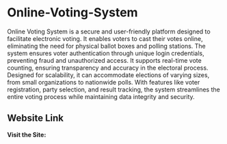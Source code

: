 # Online-Voting-System
Online Voting System is a secure and user-friendly platform designed to facilitate electronic voting. It enables voters to cast their votes online, eliminating the need for physical ballot boxes and polling stations. The system ensures voter authentication through unique login credentials, preventing fraud and unauthorized access. It supports real-time vote counting, ensuring transparency and accuracy in the electoral process. Designed for scalability, it can accommodate elections of varying sizes, from small organizations to nationwide polls. With features like voter registration, party selection, and result tracking, the system streamlines the entire voting process while maintaining data integrity and security.
## Website Link
**Visit the Site:**
